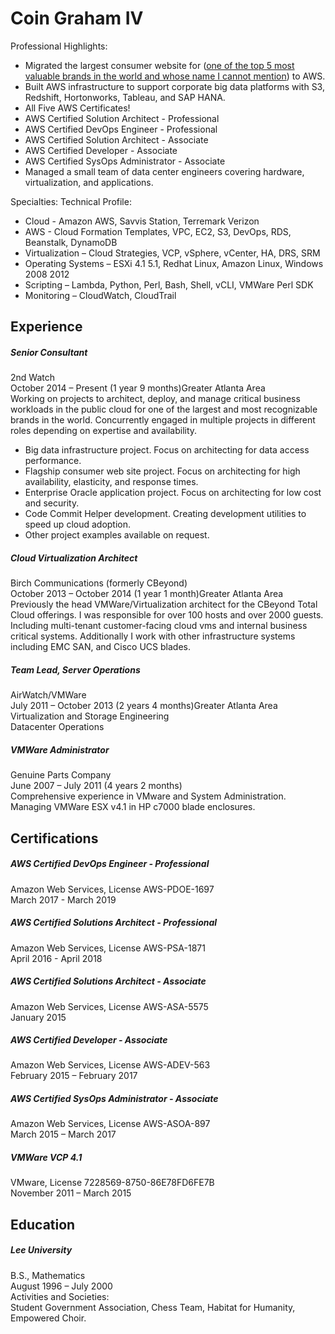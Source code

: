 Coin Graham IV
======

Professional Highlights:
* Migrated the largest consumer website for ([one of the top 5 most valuable brands in the world and whose name I cannot mention](http://c.cocacola.co.jp/)) to AWS.
* Built AWS infrastructure to support corporate big data platforms with S3, Redshift, Hortonworks, Tableau, and SAP HANA.
* All Five AWS Certificates!
* AWS Certified Solution Architect - Professional
* AWS Certified DevOps Engineer - Professional
* AWS Certified Solution Architect - Associate
* AWS Certified Developer - Associate
* AWS Certified SysOps Administrator - Associate
* Managed a small team of data center engineers covering hardware, virtualization, and applications.

Specialties: Technical Profile:
* Cloud - Amazon AWS, Savvis Station, Terremark Verizon
* AWS - Cloud Formation Templates, VPC, EC2, S3, DevOps, RDS, Beanstalk, DynamoDB
* Virtualization – Cloud Strategies, VCP, vSphere, vCenter, HA, DRS, SRM
* Operating Systems – ESXi 4.1 5.1, Redhat Linux, Amazon Linux, Windows 2008 2012
* Scripting – Lambda, Python, Perl, Bash, Shell, vCLI, VMWare Perl SDK
* Monitoring – CloudWatch, CloudTrail

Experience
------

##### Senior Consultant  
2nd Watch  
October 2014 – Present (1 year 9 months)Greater Atlanta Area  
Working on projects to architect, deploy, and manage critical business workloads in the public cloud for one of the largest and most recognizable brands in the world.  Concurrently engaged in multiple projects in different roles depending on expertise and availability.  
  
* Big data infrastructure project.  Focus on architecting for data access performance.  
* Flagship consumer web site project.  Focus on architecting for high availability, elasticity, and response times.   
* Enterprise Oracle application project.  Focus on architecting for low cost and security.   
* Code Commit Helper development.  Creating development utilities to speed up cloud adoption.  
* Other project examples available on request.  
    
##### Cloud Virtualization Architect  
Birch Communications (formerly CBeyond)  
October 2013 – October 2014 (1 year 1 month)Greater Atlanta Area  
Previously the head VMWare/Virtualization architect for the CBeyond Total Cloud offerings. I was responsible for over 100 hosts and over 2000 guests. Including multi-tenant customer-facing cloud vms and internal business critical systems.  Additionally I work with other infrastructure systems including EMC SAN, and Cisco UCS blades.  
  
##### Team Lead, Server Operations  
AirWatch/VMWare  
July 2011 – October 2013 (2 years 4 months)Greater Atlanta Area  
Virtualization and Storage Engineering  
Datacenter Operations  
  
##### VMWare Administrator  
Genuine Parts Company  
June 2007 – July 2011 (4 years 2 months)  
Comprehensive experience in VMware and System Administration. Managing VMWare ESX v4.1 in HP c7000 blade enclosures.  

Certifications
------

##### AWS Certified DevOps Engineer - Professional  
Amazon Web Services, License AWS-PDOE-1697  
March 2017 - March 2019  

##### AWS Certified Solutions Architect - Professional  
Amazon Web Services, License AWS-PSA-1871  
April 2016 - April 2018  

##### AWS Certified Solutions Architect - Associate  
Amazon Web Services, License AWS-ASA-5575  
January 2015  

##### AWS Certified Developer - Associate  
Amazon Web Services, License AWS-ADEV-563  
February 2015 – February 2017  

##### AWS Certified SysOps Administrator - Associate  
Amazon Web Services, License AWS-ASOA-897  
March 2015 – March 2017  

##### VMWare VCP 4.1  
VMware, License 7228569-8750-86E78FD6FE7B  
November 2011 – March 2015  

Education
------

##### Lee University
B.S., Mathematics  
August 1996 – July 2000  
Activities and Societies:   
Student Government Association, Chess Team, Habitat for Humanity, Empowered Choir.  
